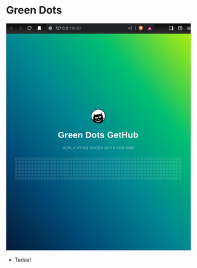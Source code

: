 # Green Dots
![](https://github.com/u-n-s-t-o-p-p-a-b-l-e/dashboard/blob/main/green-dots/img/green-dots.png)

+ Tadaa!
